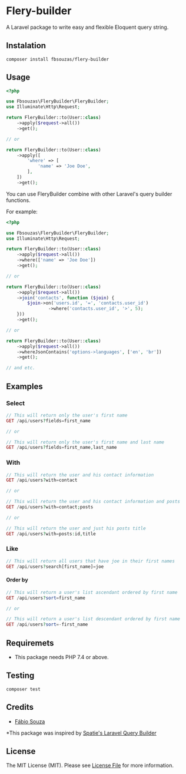 # Flery-builder

A Laravel package to write easy and flexible Eloquent query string.

## Instalation
```shell
composer install fbsouzas/flery-builder
```

## Usage

```php
<?php

use Fbsouzas\FleryBuilder\FleryBuilder;
use Illuminate\Http\Request;

return FleryBuilder::to(User::class)
    ->apply($request->all())
    ->get();

// or

return FleryBuilder::to(User::class)
    ->apply([
        'where' => [
            'name' => 'Joe Doe',
        ],
    ])
    ->get();
```

You can use FleryBuilder combine with other Laravel's query builder functions.

For example:

```php
<?php

use Fbsouzas\FleryBuilder\FleryBuilder;
use Illuminate\Http\Request;

return FleryBuilder::to(User::class)
    ->apply($request->all())
    ->where(['name' => 'Joe Doe'])
    ->get();

// or

return FleryBuilder::to(User::class)
    ->apply($request->all())
    ->join('contacts', function ($join) {
        $join->on('users.id', '=', 'contacts.user_id')
                ->where('contacts.user_id', '>', 5);
    }))
    ->get();

// or

return FleryBuilder::to(User::class)
    ->apply($request->all())
    ->whereJsonContains('options->languages', ['en', 'br'])
    ->get();

// and etc.
```

## Examples

### Select

```php
// This will return only the user's first name
GET /api/users?fields=first_name

// or

// This will return only the user's first name and last name
GET /api/users?fields=first_name,last_name
```

### With

```php
// This will return the user and his contact information
GET /api/users?with=contact

// or

// This will return the user and his contact information and posts
GET /api/users?with=contact;posts

// or

// This will return the user and just his posts title
GET /api/users?with=posts:id,title
```

### Like

```php
// This will return all users that have joe in their first names
GET /api/users?search[first_name]=joe
```

#### Order by

```php
// This will return a user's list ascendant ordered by first name
GET /api/users?sort=first_name

// or

// This will return a user's list descendant ordered by first name
GET /api/users?sort=-first_name
```

## Requiremets
- This package needs PHP 7.4 or above.

## Testing
```shell
composer test
```

## Credits
- [Fábio Souza](https://github.com/fbsouzas)

*This package was inspired by [Spatie's Laravel Query Builder](https://github.com/spatie/laravel-query-builder)

## License

The MIT License (MIT). Please see [License File](LICENSE.md) for more information.
